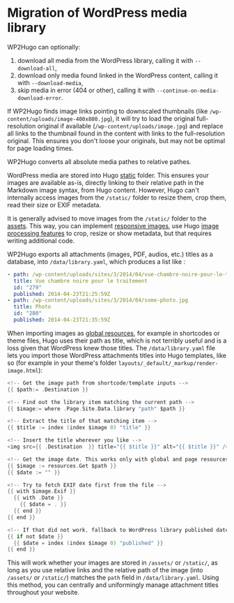 # Migration of WordPress media library

WP2Hugo can optionally:

1. download all media from the WordPress library, calling it with `--download-all`,
2. download only media found linked in the WordPress content, calling it with `--download-media`,
3. skip media in error (404 or other), calling it with `--continue-on-media-download-error`.

If WP2Hugo finds image links pointing to downscaled thumbnails (like `/wp-content/uploads/image-400x800.jpg`), it will try to load the original full-resolution original if available (`/wp-content/uploads/image.jpg`) and replace all links to the thumbnail found in the content with links to the full-resolution original. This ensures you don't loose your originals, but may not be optimal for page loading times.

WP2Hugo converts all absolute media pathes to relative pathes.

WordPress media are stored into Hugo [static](https://gohugo.io/getting-started/directory-structure/#static) folder. This ensures your images are available as-is, directly linking to their relative path in the Markdown image syntax, from Hugo content. However, Hugo can't internally access images from the `/static/` folder to resize them, crop them, read their size or EXIF metadata.

It is generally advised to move images from the `/static/` folder to the [assets](https://gohugo.io/hugo-pipes/introduction/). This way, you can implement [responsive images](https://discourse.gohugo.io/t/adding-responsive-images-in-shortcode-markdown-and-templates/50122/5), use Hugo [image processing features](https://gohugo.io/content-management/image-processing/) to crop, resize or show metadata, but that requires writing additional code.

WP2Hugo exports all attachments (images, PDF, audios, etc.) titles as a database, into `/data/library.yaml`, which produces a list like :

```yaml
- path: /wp-content/uploads/sites/3/2014/04/vue-chambre-noire-pour-le-traitement.png
  title: Vue chambre noire pour le traitement
  id: "279"
  published: 2014-04-23T21:25:59Z
- path: /wp-content/uploads/sites/3/2014/04/some-photo.jpg
  title: Photo
  id: "280"
  published: 2014-04-23T21:35:59Z
```

When importing images as [global resources](https://gohugo.io/methods/resource/title/#global-resource), for example in shortcodes or theme files, Hugo uses their path as title, which is not terribly useful and is a loss given that WordPress knew those titles. The `/data/library.yaml` file lets you import those WordPress attachments titles into Hugo templates, like so (for example in your theme's folder `layouts/_default/_markup/render-image.html`):

```go
<!-- Get the image path from shortcode/template inputs -->
{{ $path:= .Destination }}

<!-- Find out the library item matching the current path -->
{{ $image:= where .Page.Site.Data.library "path" $path }}

<!-- Extract the title of that matching item -->
{{ $title := index (index $image 0) "title" }}

<!-- Insert the title wherever you like -->
<img src={{ .Destination  }} title="{{ $title }}" alt="{{ $title }}" />

<!-- Get the image date. This works only with global and page resources, aka images not stored into `/static/` -->
{{ $image := resources.Get $path }}
{{ $date := "" }}

<!-- Try to fetch EXIF date first from the file -->
{{ with $image.Exif }}
  {{ with .Date }}
    {{ $date = . }}
  {{ end }}
{{ end }}

<!-- If that did not work, fallback to WordPress library published date -->
{{ if not $date }}
  {{ $date = index (index $image 0) "published" }}
{{ end }}

```

This will work whether your images are stored in `/assets/` or `/static/`, as long as you use relative links and the relative path of the image (into `/assets/` or `/static/`) matches the `path` field in `/data/library.yaml`. Using this method, you can centrally and uniformingly manage attachment titles throughout your website.
